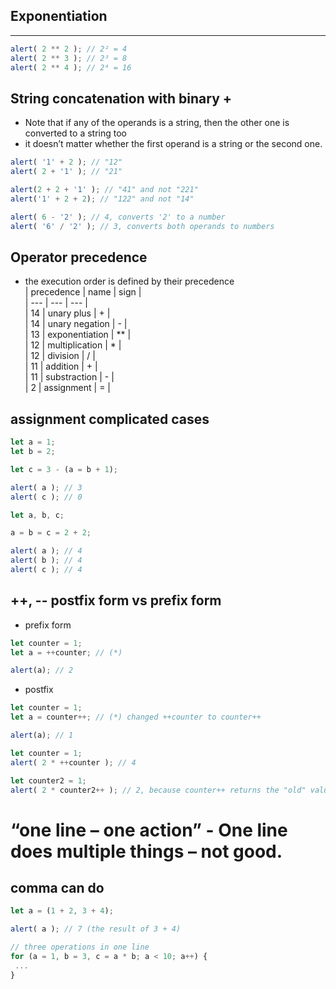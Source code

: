 ## Exponentiation
* **
```javascript
alert( 2 ** 2 ); // 2² = 4
alert( 2 ** 3 ); // 2³ = 8
alert( 2 ** 4 ); // 2⁴ = 16
```

## String concatenation with binary +
* Note that if any of the operands is a string, then the other one is converted to a string too
* it doesn’t matter whether the first operand is a string or the second one.
```javascript
alert( '1' + 2 ); // "12"
alert( 2 + '1' ); // "21"

alert(2 + 2 + '1' ); // "41" and not "221"
alert('1' + 2 + 2); // "122" and not "14"

alert( 6 - '2' ); // 4, converts '2' to a number
alert( '6' / '2' ); // 3, converts both operands to numbers
```
## Operator precedence
* the execution order is defined by their precedence <br />
| precedence | name | sign |<br />
| --- | --- | --- |<br />
| 14 | unary plus | + |<br />
| 14 | unary negation | - |<br />
| 13 | exponentiation | ** |<br />
| 12 | multiplication | * |<br />
| 12 | division | / |<br />
| 11 | addition | + |<br />
| 11 | substraction | - |<br />
| 2 | assignment | = |<br />
## assignment complicated cases
```javascript
let a = 1;
let b = 2;

let c = 3 - (a = b + 1);

alert( a ); // 3
alert( c ); // 0
```
```javascript
let a, b, c;

a = b = c = 2 + 2;

alert( a ); // 4
alert( b ); // 4
alert( c ); // 4
```

## ++, -- postfix form vs prefix form
* prefix form
```javascript
let counter = 1;
let a = ++counter; // (*)

alert(a); // 2
```
* postfix
```javascript
let counter = 1;
let a = counter++; // (*) changed ++counter to counter++

alert(a); // 1
```
```javascript
let counter = 1;
alert( 2 * ++counter ); // 4

let counter2 = 1;
alert( 2 * counter2++ ); // 2, because counter++ returns the "old" value
```
# “one line – one action” - One line does multiple things – not good.

## comma can do
```javascript
let a = (1 + 2, 3 + 4);

alert( a ); // 7 (the result of 3 + 4)

// three operations in one line
for (a = 1, b = 3, c = a * b; a < 10; a++) {
 ...
}
```
